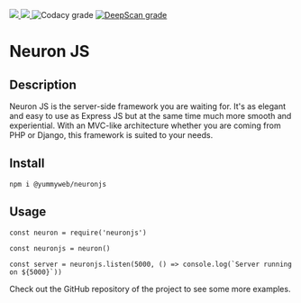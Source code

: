 <p>
    <a href="https://standardjs.com">
        <img src="https://img.shields.io/badge/code_style-standard-brightgreen.svg">
    </a>
    <a href="https://www.npmjs.com/package/@yummyweb/neuronjs">
        <img src="https://img.shields.io/npm/v/@yummyweb/neuronjs">
    </a>
    <a>
        <img alt="Codacy grade" src="https://img.shields.io/codacy/grade/af05fc88a4514fd1be85ebadc7f57a33">
    </a>
    <a href="https://deepscan.io">
        <img src="https://deepscan.io/api/teams/11810/projects/14743/branches/281223/badge/grade.svg" alt="DeepScan grade">
    </a>
</p>

# Neuron JS

## Description

Neuron JS is the server-side framework you are waiting for. It's as elegant and easy to use as Express JS but at the same time much more smooth and experiential. With an MVC-like architecture whether you are coming from PHP or Django, this framework is suited to your needs.

## Install

`npm i @yummyweb/neuronjs`

## Usage

```
const neuron = require('neuronjs')

const neuronjs = neuron()

const server = neuronjs.listen(5000, () => console.log(`Server running on ${5000}`))
```

Check out the GitHub repository of the project to see some more examples.
